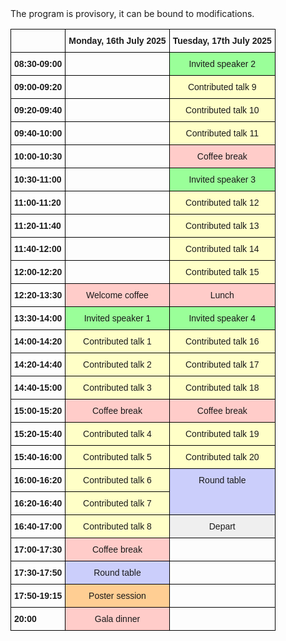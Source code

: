 
<html>


<style type="text/css">
  .page-header {
  color: white;
  text-align: center;
  background-color: white;
  background-image: url("./images/atmoheader.png");
  background-repeat: no-repeat;
  background-size: cover;
  margin: 0 auto;

}
.tg  {border-collapse:collapse;border-spacing:0;}
.tg td{border-color:black;border-style:solid;border-width:1px;font-family:Arial, sans-serif;font-size:14px;
  overflow:hidden;padding:10px 5px;word-break:normal;}
.tg th{border-color:black;border-style:solid;border-width:1px;font-family:Arial, sans-serif;font-size:14px;
  font-weight:normal;overflow:hidden;padding:10px 5px;word-break:normal;}
.tg .tg-j4pq{background-color:#efefef;border-color:#000000;text-align:center;vertical-align:top}
.tg .tg-wqgo{background-color:#cbcefb;border-color:#000000;text-align:center;vertical-align:top}
.tg .tg-k7xz{background-color:#ffce93;border-color:#000000;text-align:center;vertical-align:top}
.tg .tg-wp8o{border-color:#000000;text-align:center;vertical-align:top}
.tg .tg-mcqj{border-color:#000000;font-weight:bold;text-align:left;vertical-align:top}
.tg .tg-mqa1{border-color:#000000;font-weight:bold;text-align:center;vertical-align:top}
.tg .tg-k0nx{background-color:#9aff99;border-color:#000000;text-align:center;vertical-align:top}
.tg .tg-1txt{background-color:#ffffc7;border-color:#000000;text-align:center;vertical-align:top}
.tg .tg-r31r{background-color:#ffccc9;border-color:#000000;text-align:center;vertical-align:top}
</style>
<body>
The program is provisory, it can be bound to modifications.
<table class="tg"><thead>
  <tr>
    <th class="tg-mcqj"></th>
    <th class="tg-mqa1">Monday, 16th July 2025</th>
    <th class="tg-mqa1">Tuesday, 17th July 2025</th>
  </tr></thead>
<tbody>
  <tr>
    <td class="tg-mcqj">08:30-09:00</td>
    <td class="tg-wp8o"></td>
    <td class="tg-k0nx">Invited speaker 2</td>
  </tr>
  <tr>
    <td class="tg-mcqj">09:00-09:20</td>
    <td class="tg-wp8o"></td>
    <td class="tg-1txt">Contributed talk 9</td>
  </tr>
  <tr>
    <td class="tg-mcqj">09:20-09:40</td>
    <td class="tg-wp8o"></td>
    <td class="tg-1txt">Contributed talk 10</td>
  </tr>
  <tr>
    <td class="tg-mcqj">09:40-10:00</td>
    <td class="tg-wp8o"></td>
    <td class="tg-1txt">Contributed talk 11</td>
  </tr>
  <tr>
    <td class="tg-mcqj">10:00-10:30</td>
    <td class="tg-wp8o"></td>
    <td class="tg-r31r">Coffee break</td>
  </tr>
  <tr>
    <td class="tg-mcqj">10:30-11:00</td>
    <td class="tg-wp8o"></td>
    <td class="tg-k0nx">Invited speaker 3</td>
  </tr>
  <tr>
    <td class="tg-mcqj">11:00-11:20</td>
    <td class="tg-wp8o"></td>
    <td class="tg-1txt">Contributed talk 12</td>
  </tr>
  <tr>
    <td class="tg-mcqj">11:20-11:40</td>
    <td class="tg-wp8o"></td>
    <td class="tg-1txt">Contributed talk 13</td>
  </tr>
  <tr>
    <td class="tg-mcqj">11:40-12:00</td>
    <td class="tg-wp8o"></td>
    <td class="tg-1txt">Contributed talk 14</td>
  </tr>
  <tr>
    <td class="tg-mcqj">12:00-12:20</td>
    <td class="tg-wp8o"></td>
    <td class="tg-1txt">Contributed talk 15</td>
  </tr>
  <tr>
    <td class="tg-mcqj">12:20-13:30</td>
    <td class="tg-r31r">Welcome coffee</td>
    <td class="tg-r31r">Lunch</td>
  </tr>
  <tr>
    <td class="tg-mcqj">13:30-14:00</td>
    <td class="tg-k0nx">Invited speaker 1</td>
    <td class="tg-k0nx">Invited speaker 4</td>
  </tr>
  <tr>
    <td class="tg-mcqj">14:00-14:20</td>
    <td class="tg-1txt">Contributed talk 1</td>
    <td class="tg-1txt">Contributed talk 16</td>
  </tr>
  <tr>
    <td class="tg-mcqj">14:20-14:40</td>
    <td class="tg-1txt">Contributed talk 2</td>
    <td class="tg-1txt">Contributed talk 17</td>
  </tr>
  <tr>
    <td class="tg-mcqj">14:40-15:00</td>
    <td class="tg-1txt">Contributed talk 3</td>
    <td class="tg-1txt">Contributed talk 18</td>
  </tr>
  <tr>
    <td class="tg-mcqj">15:00-15:20</td>
    <td class="tg-r31r">Coffee break</td>
    <td class="tg-r31r">Coffee break</td>
  </tr>
  <tr>
    <td class="tg-mcqj">15:20-15:40</td>
    <td class="tg-1txt">Contributed talk 4</td>
    <td class="tg-1txt">Contributed talk 19</td>
  </tr>
  <tr>
    <td class="tg-mcqj">15:40-16:00</td>
    <td class="tg-1txt">Contributed talk 5</td>
    <td class="tg-1txt">Contributed talk 20</td>
  </tr>
  <tr>
    <td class="tg-mcqj">16:00-16:20</td>
    <td class="tg-1txt">Contributed talk 6</td>
    <td class="tg-wqgo" rowspan="2">Round table</td>
  </tr>
  <tr>
    <td class="tg-mcqj">16:20-16:40</td>
    <td class="tg-1txt">Contributed talk 7</td>
  </tr>
  <tr>
    <td class="tg-mcqj">16:40-17:00</td>
    <td class="tg-1txt">Contributed talk 8</td>
    <td class="tg-j4pq">Depart</td>
  </tr>
  <tr>
    <td class="tg-mcqj">17:00-17:30</td>
    <td class="tg-r31r">Coffee break</td>
    <td class="tg-wp8o"></td>
  </tr>
  <tr>
    <td class="tg-mcqj">17:30-17:50</td>
    <td class="tg-wqgo">Round table</td>
    <td class="tg-wp8o"></td>
  </tr>
  <tr>
    <td class="tg-mcqj">17:50-19:15</td>
    <td class="tg-k7xz">Poster session</td>
    <td class="tg-wp8o"></td>
  </tr>
  <tr>
    <td class="tg-mcqj">20:00</td>
    <td class="tg-r31r">Gala dinner</td>
    <td class="tg-wp8o"></td>
  </tr>
</tbody></table>
</body>
</html>

